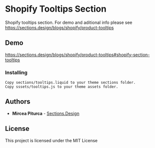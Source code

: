 # Shopify Tooltips Section

Shopify tooltips section.
For demo and aditional info please see https://sections.design/blogs/shopify/product-tooltips

## Demo
https://sections.design/blogs/shopify/product-tooltips#shopify-section-tooltips

### Installing

```
Copy sections/tooltips.liquid to your theme sections folder.
Copy sssets/tooltips.js to your theme assets folder.
```

## Authors

* **Mircea Piturca** - [Sections.Design](https://github.com/mirceapiturca/Sections)

## License

This project is licensed under the MIT License
